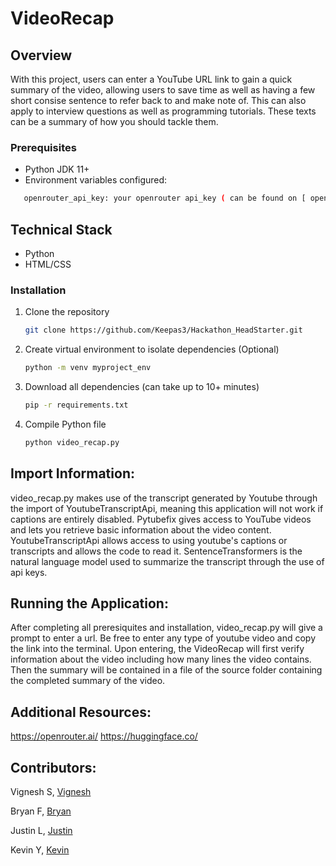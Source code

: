 # VideoRecap



## Overview
With this project, users can enter a YouTube URL link to gain a quick summary of the video, allowing users to save time as well as having a few 
short consise sentence to refer back to and make note of. This can also apply to interview questions as well as programming tutorials. 
These texts can be a summary of how you should tackle them. 


### Prerequisites
* Python JDK 11+
* Environment variables configured:
```bash
   openrouter_api_key: your openrouter api_key ( can be found on [ openrouter website](https://openrouter.ai/))
   ```


## Technical Stack
* Python
* HTML/CSS


### Installation
1. Clone the repository
   ```bash
   git clone https://github.com/Keepas3/Hackathon_HeadStarter.git
   ```
2. Create virtual environment to isolate dependencies (Optional)
   ```bash
   python -m venv myproject_env
   ```
3. Download all dependencies (can take up to 10+ minutes)
   ```bash
   pip -r requirements.txt
   ```
4. Compile Python file
   ```bash
   python video_recap.py
   ```


## Import Information:

video_recap.py makes use of the transcript generated by Youtube through the import of YoutubeTranscriptApi, 
meaning this application will not work if captions are entirely disabled.
Pytubefix gives access to YouTube videos and lets you retrieve basic information about the video content.
YoutubeTranscriptApi allows access to using youtube's captions or transcripts and allows the code to read it.
SentenceTransformers is the natural language model used to summarize the transcript through the use of api keys.


## Running the Application:
After completing all preresiquites and installation, video_recap.py will give a prompt to enter a url. 
Be free to enter any type of youtube video and copy the link into the terminal. Upon entering, the
VideoRecap will first verify information about the video including how many lines the video contains.
Then the summary will be contained in a file of the source folder containing the completed summary of the video.


## Additional Resources:
https://openrouter.ai/
https://huggingface.co/


## Contributors:
Vignesh S, [Vignesh](https://github.com/Vig270)

Bryan F, [Bryan](https://github.com/Keepas3)

Justin L, [Justin](https://github.com/Justin781)

Kevin Y, [Kevin](https://github.com/KevinYameogo)

